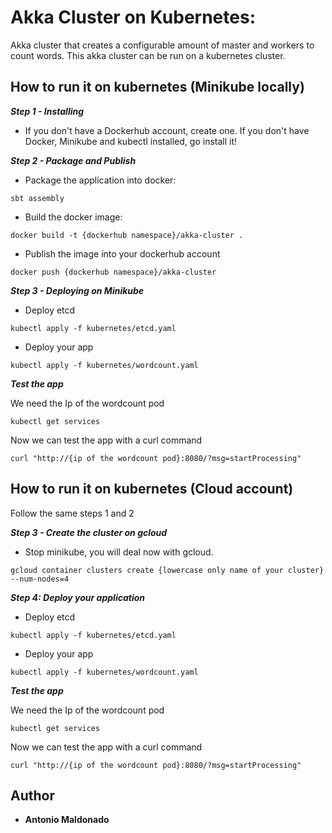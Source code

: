 # Akka Cluster on Kubernetes:
Akka cluster that creates a configurable amount of master and workers to count words.
This akka cluster can be run on a kubernetes cluster.

## How to run it on kubernetes (Minikube locally)

***Step 1 - Installing***
- If you don't have a Dockerhub account, create one. If you don't have Docker, Minikube and kubectl installed, go install it! 

***Step 2 - Package and Publish***
-  Package the application into docker:
```
sbt assembly
```
- Build the docker image:
```
docker build -t {dockerhub namespace}/akka-cluster .
```
- Publish the image into your dockerhub account
```
docker push {dockerhub namespace}/akka-cluster
```
***Step 3 - Deploying on Minikube***
- Deploy etcd
```
kubectl apply -f kubernetes/etcd.yaml
```
- Deploy your app
```
kubectl apply -f kubernetes/wordcount.yaml
```
***Test the app***

We need the Ip of the wordcount pod
```
kubectl get services
```
Now we can test the app with a curl command
```
curl "http://{ip of the wordcount pod}:8080/?msg=startProcessing"
```
## How to run it on kubernetes (Cloud account)

Follow the same steps 1 and 2

***Step 3 - Create the cluster on gcloud***
- Stop minikube, you will deal now with gcloud. 
```
gcloud container clusters create {lowercase only name of your cluster} --num-nodes=4
```
***Step 4: Deploy your application***
- Deploy etcd
```
kubectl apply -f kubernetes/etcd.yaml
```
- Deploy your app
```
kubectl apply -f kubernetes/wordcount.yaml
```
***Test the app***

We need the Ip of the wordcount pod
```
kubectl get services
```
Now we can test the app with a curl command
```
curl "http://{ip of the wordcount pod}:8080/?msg=startProcessing"
```
## Author
* **Antonio Maldonado**
